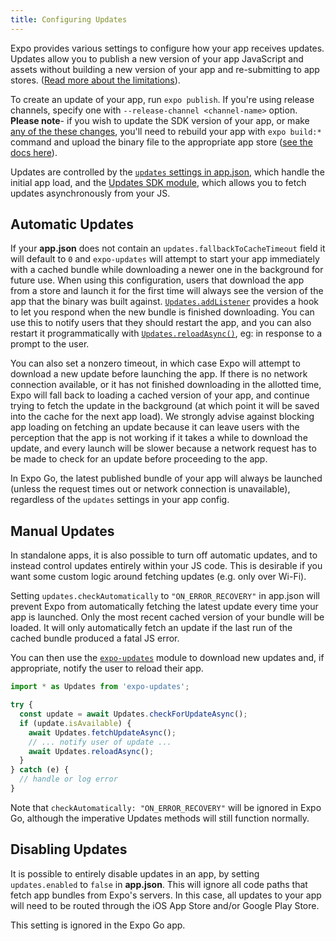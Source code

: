 ```yaml
---
title: Configuring Updates
---
```


Expo provides various settings to configure how your app receives updates. Updates allow you to publish a new version of your app JavaScript and assets without building a new version of your app and re-submitting to app stores. ([Read more about the limitations](../workflow/publishing.md)).

To create an update of your app, run `expo publish`. If you're using release channels, specify one with `--release-channel <channel-name>` option. **Please note**- if you wish to update the SDK version of your app, or make [any of the these changes](../workflow/publishing.md#some-native-configuration-cant-be-updated-by), you'll need to rebuild your app with `expo build:*` command and upload the binary file to the appropriate app store ([see the docs here](../distribution/building-standalone-apps.md)).

Updates are controlled by the [`updates` settings in app.json](../workflow/configuration.md#updates), which handle the initial app load, and the [Updates SDK module](../versions/latest/sdk/updates.md), which allows you to fetch updates asynchronously from your JS.

## Automatic Updates

If your **app.json** does not contain an `updates.fallbackToCacheTimeout` field it will default to `0` and `expo-updates` will attempt to start your app immediately with a cached bundle while downloading a newer one in the background for future use. When using this configuration, users that download the app from a store and launch it for the first time will always see the version of the app that the binary was built against. [`Updates.addListener`](../versions/latest/sdk/updates.md#expoupdatesaddlistenereventlistener) provides a hook to let you respond when the new bundle is finished downloading. You can use this to notify users that they should restart the app, and you can also restart it programmatically with [`Updates.reloadAsync()`](../versions/latest/sdk/updates.md#updatesreloadasync), eg: in response to a prompt to the user.

You can also set a nonzero timeout, in which case Expo will attempt to download a new update before launching the app. If there is no network connection available, or it has not finished downloading in the allotted time, Expo will fall back to loading a cached version of your app, and continue trying to fetch the update in the background (at which point it will be saved into the cache for the next app load). We strongly advise against blocking app loading on fetching an update because it can leave users with the perception that the app is not working if it takes a while to download the update, and every launch will be slower because a network request has to be made to check for an update before proceeding to the app.

In Expo Go, the latest published bundle of your app will always be launched (unless the request times out or network connection is unavailable), regardless of the `updates` settings in your app config.

## Manual Updates

In standalone apps, it is also possible to turn off automatic updates, and to instead control updates entirely within your JS code. This is desirable if you want some custom logic around fetching updates (e.g. only over Wi-Fi).

Setting `updates.checkAutomatically` to `"ON_ERROR_RECOVERY"` in app.json will prevent Expo from automatically fetching the latest update every time your app is launched. Only the most recent cached version of your bundle will be loaded. It will only automatically fetch an update if the last run of the cached bundle produced a fatal JS error.

You can then use the [`expo-updates`](../versions/latest/sdk/updates.md) module to download new updates and, if appropriate, notify the user to reload their app.

```javascript
import * as Updates from 'expo-updates';

try {
  const update = await Updates.checkForUpdateAsync();
  if (update.isAvailable) {
    await Updates.fetchUpdateAsync();
    // ... notify user of update ...
    await Updates.reloadAsync();
  }
} catch (e) {
  // handle or log error
}
```

Note that `checkAutomatically: "ON_ERROR_RECOVERY"` will be ignored in Expo Go, although the imperative Updates methods will still function normally.

## Disabling Updates

It is possible to entirely disable updates in an app, by setting `updates.enabled` to `false` in **app.json**. This will ignore all code paths that fetch app bundles from Expo's servers. In this case, all updates to your app will need to be routed through the iOS App Store and/or Google Play Store.

This setting is ignored in the Expo Go app.
